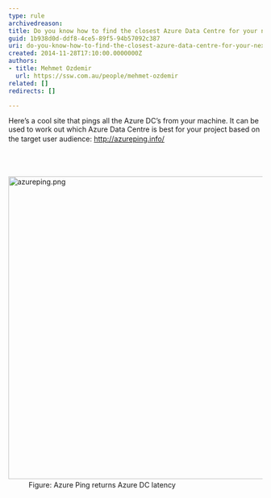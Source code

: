 ```yaml
---
type: rule
archivedreason: 
title: Do you know how to find the closest Azure Data Centre for your next project?
guid: 1b938d0d-ddf8-4ce5-89f5-94b57092c387
uri: do-you-know-how-to-find-the-closest-azure-data-centre-for-your-next-project
created: 2014-11-28T17:10:00.0000000Z
authors:
- title: Mehmet Ozdemir
  url: https://ssw.com.au/people/mehmet-ozdemir
related: []
redirects: []

---
```



<p class="p1">Here’s a cool site that pings all the Azure DC’s from your machine. It can be used to work out which Azure Data Centre is best for your project based on the target user audience&#58;&#160;<a href="http&#58;//azureping.info/" style="line-height&#58;1.6;">http&#58;//azureping.info/</a><span style="line-height&#58;1.6;">​</span></p>
<br><excerpt class='endintro'></excerpt><br>
<dl class="image"><dt>​<img src="/PublishingImages/azureping.png" alt="azureping.png" style="width&#58;600px;" /></dt><dd>Figure&#58; Azure Ping returns Azure DC latency</dd></dl>


